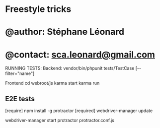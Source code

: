 # Freestyle tricks
# @author: Stéphane Léonard
# @contact: sca.leonard@gmail.com

RUNNING TESTS: 
Backend:
    vendor/bin/phpunit tests/TestCase [--filter="name"]

Frontend
    cd webroot/js
    karma start
    karma run 

E2E tests
--------------------------------------------------------------------------------
[require] npm install -g protractor
[required] webdriver-manager update

webdriver-manager start
protractor protractor.conf.js
